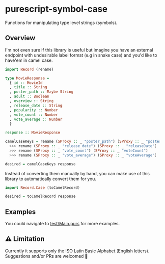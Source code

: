 # purescript-symbol-case

Functions for manipulating type level strings (symbols).

## Overview

I'm not even sure if this library is useful but imagine you have an external endpoint with undesirable label format (e.g in snake case) and you'd like to have'em in camel case.

```purs
import Record (rename)

type MovieResponse =
  { id :: MovieId
  , title :: String
  , poster_path :: Maybe String
  , adult :: Boolean
  , overview :: String
  , release_date :: String
  , popularity :: Number
  , vote_count :: Number
  , vote_average :: Number
  }

response :: MovieResponse

camelCaseKeys = rename (SProxy :: _ "poster_path") (SProxy :: _ "posterPath")
  >>> rename (SProxy :: _ "release_date") (SProxy :: _ "releaseDate")
  >>> rename (SProxy :: _ "vote_count") (SProxy :: _ "voteCount")
  >>> rename (SProxy :: _ "vote_average") (SProxy :: _ "voteAverage")

desired = camelCaseKeys response
```

Instead of converting them manually by hand, you can make use of this library to automatically convert them for you.

```purs
import Record.Case (toCamelRecord)

desired = toCamelRecord response
```

## Examples

You could navigate to [test/Main.purs](test/Main.purs) for more examples.

## ⚠️ Limitation

Currently it supports only the ISO Latin Basic Alphabet (English letters). Suggestions and/or PRs are welcomed 🙂
